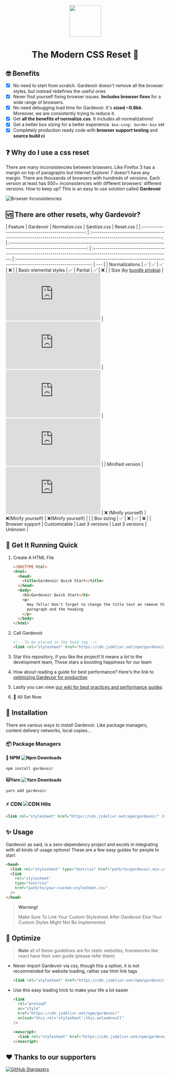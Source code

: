 <!-- markdownlint-disable-next-line -->
<div align="center"><img height="100px" width="100px" src="https://github.com/krshkun/gardevoir/raw/main/.github/assets/gardevoir.png"><br><h1>The Modern CSS Reset 🚀</h5></div>

## 🤓 Benefits

- [x] No need to start from scratch. Gardevoir doesn't remove all the browser styles, but instead redefines the useful ones
- [x] Never find yourself fixing browser issues. **Includes browser fixes** for a wide range of browsers.
- [x] No need debugging load time for Gardevoir. It's **sized ~0.8kb**. Moreover, we are consistently trying to reduce it.
- [x] Get **all the benefits of normalize.css**. It includes all normalizations!
- [x] Get a better box sizing for a better experience. `box-sing: border-box` set
- [x] Completely production ready code with **browser support testing** and **source build ci**

## ❓ Why do I use a css reset

There are many inconsistencies between browsers. Like Firefox 3 has a margin on top of paragraphs but Internet Explorer 7 doesn't have any margin. There are thousands of browsers with hundreds of versions. Each version at least has 500+ inconsistencies with different browsers' different versions. How to keep up? This is an easy to use solution called **Gardevoir**

![Browser Inconsistencies](https://github.com/krshkun/gardevoir/raw/main/.github/assets/css_reset.png)

## 🆚 There are other resets, why Gardevoir?

|                       Feature                       |                                                      Gardevoir                                                      |                                                     Normalize.css                                                      |                                                     Sanitize.css                                                      |                                                       Reset.css                                                       |
| :-------------------------------------------------: | :-----------------------------------------------------------------------------------------------------------------: | :--------------------------------------------------------------------------------------------------------------------: | :-------------------------------------------------------------------------------------------------------------------: | :-------------------------------------------------------------------------------------------------------------------: | --- |
|                   Normalizations                    |                                                         ✅                                                          |                                                           ✅                                                           |                                                          ✅                                                           |                                                          ❌                                                           |
|               Basic elemental styles                |                                                         ✅                                                          |                                                        Partial                                                         |                                                          ✅                                                           |                                                          ❌                                                           |
| Size (by [bundle phobia](http://bundlephobia.com/)) | ![GitHub file size in bytes](https://img.shields.io/github/size/krshkun/gardevoir/dist/index.css?style=flat-square) | ![GitHub file size in bytes](https://img.shields.io/github/size/necolas/normalize.css/normalize.css?style=flat-square) | ![GitHub file size in bytes](https://img.shields.io/github/size/csstools/sanitize.css/sanitize.css?style=flat-square) | ![GitHub file size in bytes](https://img.shields.io/github/size/shannonmoeller/reset-css/reset.css?style=flat-square) |
|                  Minified version                   |    ![npm bundle size](https://img.shields.io/github/size/krshkun/gardevoir/dist/index.min.css?style=flat-square)    |                                                  ❌ (Minify yourself)                                                  |                                                  ❌(Minify yourself)                                                  |                                                  ❌(Minify yourself)                                                  |     |
|                     Box sizing                      |                                                         ✅                                                          |                                                           ❌                                                           |                                                          ✅                                                           |                                                          ❌                                                           |
|                   Browser support                   |                                                    Customizable                                                     |                                                    Last 3 versions                                                     |                                                    Last 3 versions                                                    |                                                        Unknown                                                        |

## 🚀 Get It Running Quick

1. Create A HTML File

   ```html
   <!DOCTYPE html>
   <html>
     <head>
       <title>Gardevoir Quick Start</title>
     </head>
     <body>
       <h1>Gardevoir Quick Start</h1>
       <p>
         Hey fella! Don't forget to change the title text an remove this
         paragraph and the heading
       </p>
     </body>
   </html>
   ```

2. Call Gardevoir

   ```html
   <!-- To be placed in the head tag -->
   <link rel="stylesheet" href="https://cdn.jsdelivr.net/npm/gardevoir" />
   ```

3. Star this repository, if you like the project! It means a lot to the development team, Those stars a boosting happiness for our team

4. How about reading a guide for best performance? Here's the link to [optimizing Gardevoir for production](#-optimize)

5. Lastly you can view [our wiki for best practices and performance guides](https://github.com/krshkun/gardevoir/wiki/Performance)

6. 🥳 All Set Now

## 🌟 Installation

There are various ways to install Gardevoir. Like package managers, content delivery networks, local copies...

### 📦 Package Managers

#### 💝 **NPM** ![Npm Downloads](https://img.shields.io/npm/dt/gardevoir?style=flat-square)

```bash
npm install gardevoir
```

#### 🐱**Yarn** ![Yarn Downloads](https://img.shields.io/npm/dt/gardevoir?style=flat-square)

```bash
yarn add gardevoir
```

### ⚡ CDN ![CDN Hits](https://img.shields.io/jsdelivr/npm/hy/gardevoir?style=flat-square)

```html
<link rel="stylesheet" href="https://cdn.jsdelivr.net/npm/gardevoir" />
```

## ✨ Usage

Gardevoir as said, is a zero-dependency project and excels in integrating with all kinds of usage options! These are a few easy guides for people to start

```html
<head>
  <link rel="stylesheet" type="text/css" href="path/to/gardevoir.min.css" />
  <link
    rel="stylesheet"
    type="text/css"
    href="path/to/your-custom-stylesheet.css"
  />
</head>
```

> **Warning!**
>
> Make Sure To Link Your Custom Stylesheet After Gardevoir Else Your Custom Styles Might Not Be Implemented

## 🚅 Optimize

> **Note** all of these guidelines are for static websites, frameworks like react have their own guide (please refer them)

- Never import Gardevoir via css, though this a option, it is not recommended for website loading, rather use html link tags

  ```html
  <link rel="stylesheet" href="https://cdn.jsdelivr.net/npm/gardevoir" />
  ```

- Use this easy loading trick to make your life a lot easier

  ```html
  <link
    rel="preload"
    as="style"
    href="https://cdn.jsdelivr.net/npm/gardevoir"
    onload="this.rel='stylesheet';this.onload=null"
  />

  <noscript>
    <link rel="stylesheet" href="https://cdn.jsdelivr.net/npm/gardevoir" />
  </noscript>
  ```

## ❤ Thanks to our supporters

[![GitHub Stargazers](https://reporoster.com/stars/krshkun/gardevoir)](https://github.com/krshkun/gardevoir/stargazers)
